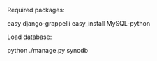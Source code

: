 Required packages:

easy django-grappelli
easy_install MySQL-python

Load database:

python ./manage.py syncdb
